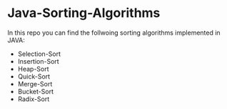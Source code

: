 # Java-Sorting-Algorithms
In this repo you can find the follwoing sorting algorithms implemented in JAVA:

* Selection-Sort
* Insertion-Sort
* Heap-Sort
* Quick-Sort
* Merge-Sort
* Bucket-Sort
* Radix-Sort